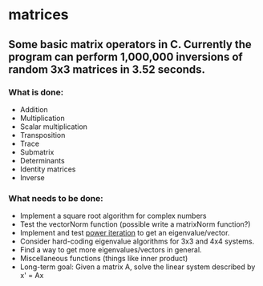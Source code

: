 # matrices

## Some basic matrix operators in C. Currently the program can perform 1,000,000 inversions of random 3x3 matrices in 3.52 seconds.

### What is done:
- Addition
- Multiplication
- Scalar multiplication
- Transposition
- Trace
- Submatrix
- Determinants
- Identity matrices
- Inverse

### What needs to be done:
- Implement a square root algorithm for complex numbers
- Test the vectorNorm function (possible write a matrixNorm function?)
- Implement and test [power iteration](https://en.wikipedia.org/wiki/Power_iteration) to get an eigenvalue/vector.
- Consider hard-coding eigenvalue algorithms for 3x3 and 4x4 systems.
- Find a way to get more eigenvalues/vectors in general.
- Miscellaneous functions (things like inner product)
- Long-term goal: Given a matrix A, solve the linear system described by x' = Ax

